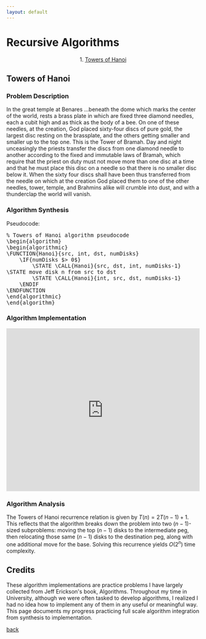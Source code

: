 ```yaml
---
layout: default
---
```


# Recursive Algorithms

<p align="center">
  1. <a href="#Towers%20of%20Hanoi">Towers of Hanoi</a>
</p>

## Towers of Hanoi

### Problem Description
In the great temple at Benares ...beneath the dome which marks the center of the world, rests a brass plate in which are fixed three diamond needles, each a cubit high and as thick as the body of a bee. On one of these needles, at the creation, God placed sixty-four discs of pure gold, the largest disc resting on the brassplate, and the others getting smaller and smaller up to the top one. This is the Tower of Bramah. Day and night unceasingly the priests transfer the discs from one diamond needle to another according to the fixed and immutable laws of Bramah, which require that the priest on duty must not move more than one disc at a time and that he must place this disc on a needle so that there is no smaller disc below it. When the sixty four discs shall have been thus transferred from the needle on which at the creation God placed them to one of the other needles, tower, temple, and Brahmins alike will crumble into dust, and with a thunderclap the world will vanish.

### Algorithm Synthesis
Pseudocode:
<pre id="quicksort" class="pseudocode">
% Towers of Hanoi algorithm pseudocode
\begin{algorithm}
\begin{algorithmic}
\FUNCTION{Hanoi}{src, int, dst, numDisks}
    \IF{numDisks $> 0$} 
        \STATE \CALL{Hanoi}{src, dst, int, numDisks-1}
\STATE move disk n from src to dst
        \STATE \CALL{Hanoi}{int, src, dst, numDisks-1}
    \ENDIF
\ENDFUNCTION
\end{algorithmic}
\end{algorithm}
</pre>

### Algorithm Implementation
<iframe src="https://trinket.io/embed/python/623f6a05f8?runOption=run" width="100%" height="425" frameborder="0" marginwidth="0" marginheight="0" allowfullscreen></iframe>

### Algorithm Analysis
The Towers of Hanoi recurrence relation is given by $T(n) = 2T(n-1) + 1$. This reflects that the algorithm breaks down the problem into two $(n-1)$-sized subproblems: moving the top $(n-1)$ disks to the intermediate peg, then relocating those same $(n-1)$ disks to the destination peg, along with one additional move for the base. Solving this recurrence yields $O(2^n)$ time complexity. 


## Credits
These algorithm implementations are practice problems I have largely collected from Jeff Erickson's book, Algorithms. Throughout my time in University, although we were often tasked to develop algorithms, I realized I had no idea how to implement any of them in any useful or meaningful way. This page documents my progress practicing full scale algorithm integration from synthesis to implementation.

[back](./)

<script>
    pseudocode.renderClass("pseudocode");
</script>
